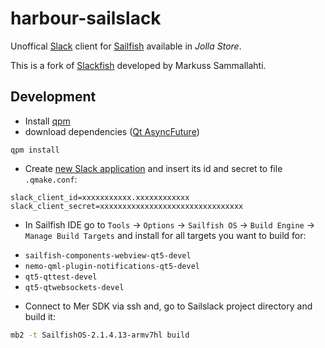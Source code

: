 # harbour-sailslack

Unoffical [Slack](https://slack.com/) client for [Sailfish](https://sailfishos.org) available in _Jolla Store_.

This is a fork of [Slackfish](https://github.com/markussammallahti/harbour-slackfish) developed by Markuss Sammallahti.

## Development

* Install [qpm](https://www.qpm.io/)
* download dependencies ([Qt AsyncFuture](https://github.com/benlau/asyncfuture))
```
qpm install
```

* Create [new Slack application](https://api.slack.com/apps?new_app=1)
and insert its id and secret to file `.qmake.conf`:
```
slack_client_id=xxxxxxxxxxx.xxxxxxxxxxxx
slack_client_secret=xxxxxxxxxxxxxxxxxxxxxxxxxxxxxxxx
```

* In Sailfish IDE go to `Tools` → `Options` → `Sailfish OS` → `Build Engine` → `Manage Build Targets` and install for all targets you want to build for:
- `sailfish-components-webview-qt5-devel`
- `nemo-qml-plugin-notifications-qt5-devel`
- `qt5-qttest-devel`
- `qt5-qtwebsockets-devel`

* Connect to Mer SDK via ssh and, go to Sailslack project directory and build it:
```bash
mb2 -t SailfishOS-2.1.4.13-armv7hl build
```
